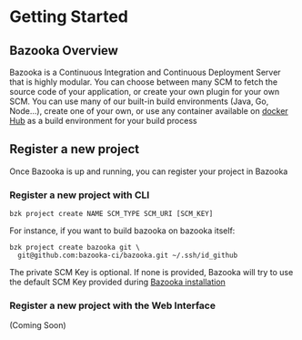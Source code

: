 # Getting Started

## Bazooka Overview

Bazooka is a Continuous Integration and Continuous Deployment Server that is highly modular. You can choose between many SCM to fetch the source code of your application, or create your own plugin for your own SCM. You can use many of our built-in build environments (Java, Go, Node...), create one of your own, or use any container available on [docker Hub](https://hub.docker.com/) as a build environment for your build process

## Register a new project

Once Bazooka is up and running, you can register your project in Bazooka

### Register a new project with CLI
```
bzk project create NAME SCM_TYPE SCM_URI [SCM_KEY]
```

For instance, if you want to build bazooka on bazooka itself:
```
bzk project create bazooka git \
  git@github.com:bazooka-ci/bazooka.git ~/.ssh/id_github
```

The private SCM Key is optional. If none is provided, Bazooka will try to use the default SCM Key provided during [Bazooka installation](../home/installation)

### Register a new project with the Web Interface

(Coming Soon)
